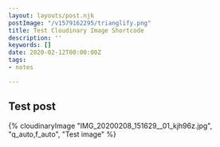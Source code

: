 ```yaml
---
layout: layouts/post.njk
postImage: "/v1579162295/trianglify.png"
title: Test Cloudinary Image Shortcode
description: ''
keywords: []
date: 2020-02-12T00:00:00Z
tags:
- notes

---
```

## Test post
{% cloudinaryImage "IMG_20200208_151629__01_kjh96z.jpg", "q_auto,f_auto", "Test image" %}